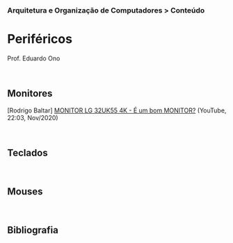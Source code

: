 ### Arquitetura e Organização de Computadores > Conteúdo

# Periféricos

Prof. Eduardo Ono

<br>

## Monitores

[Rodrigo Baltar] [MONITOR LG 32UK55 4K - É um bom MONITOR?](https://www.youtube.com/watch?v=moYz8twxxxo) (YouTube, 22:03, Nov/2020)

<br>

## Teclados

<br>

## Mouses

<br>

## Bibliografia

<br>
